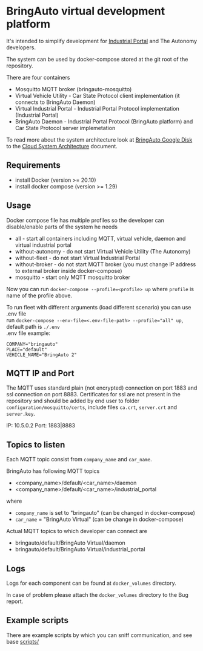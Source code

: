
# BringAuto virtual development platform

It's intended to simplify development for [Industrial Portal] and The Autonomy developers.

The system can be used by docker-compose stored at the git root of the repository.

There are four containers

- Mosquitto MQTT broker (bringauto-mosquitto)
- Virtual Vehicle Utility - Car State Protocol client implementation (it connects to BringAuto Daemon)
- Virtual Industrial Portal - Industrial Portal Protocol implementation (Industrial Portal)
- BringAuto Daemon - Industrial Portal Protocol (BringAuto platform) and Car State Protocol server implemetation

To read more about the system architecture look at [BringAuto Google Disk]
to the [Cloud System Architecture] document.

## Requirements

- install Docker (version >= 20.10)
- install docker compose (version >= 1.29)

## Usage


Docker compose file has multiple profiles so the developer can disable/enable parts of the system he needs

- all - start all containers including MQTT, virtual vehicle, daemon and virtual industrial portal
- without-autonomy - do not start Virtual Vehicle Utility (The Autonomy)
- without-fleet - do not start Virtual Industrial Portal
- without-broker - do not start MQTT broker (you must change IP address to external broker inside docker-compose)
- mosquitto - start only MQTT mosquitto broker

Now you can run `docker-compose --profile=<profile> up` where `profile` is name of the profile above.

To run fleet with different arguments (load different scenario) you can use .env file  
run `docker-compose --env-file=<.env-file-path> --profile="all" up`, default path is `./.env`  
.env file example:
```
COMPANY="bringauto"
PLACE="default"
VEHICLE_NAME="BringAuto 2"
```
## MQTT IP and Port

The MQTT uses standard plain (not encrypted) connection on port 1883 and ssl connection on port 8883. Certificates for ssl are not present in the repository snd should be added by end user to folder
`configuration/mosquitto/certs`, include files `ca.crt`, `server.crt` and `server.key`.

IP: 10.5.0.2
Port: 1883|8883

## Topics to listen

Each MQTT topic consist from `company_name` and `car_name`.

BringAuto has following MQTT topics

- \<company_name>/default/\<car_name>/daemon
- \<company_name>/default/\<car_name>/industrial_portal

where 
- `company_name` is set to "bringauto" (can be changed in docker-compose)
- `car_name` = "BringAuto Virtual" (can be change in docker-compose)

Actual MQTT topics to which developer can connect are

- bringauto/default/BringAuto Virtual/daemon
- bringauto/default/BringAuto Virtual/industrial_portal


## Logs

Logs for each component can be found at `docker_volumes` directory.

In case of problem please attach the `docker_volumes` directory to the Bug report.

## Example scripts

There are example scripts by which you can sniff communication, and see base 
[scripts/]


[Industrial Portal]: https://github.com/bringauto/industrial-portal
[Google Artifacts Registry]: https://console.cloud.google.com/artifacts/docker/bringauto-infrastructure/europe-west1/virtual-platform?hl=cs&project=bringauto-infrastructure
[Cloud System Architecture]: https://docs.google.com/document/d/1jgSrBhZm73j_DkxNMtRgBLvnh_K-MUsL7z576hUat-I
[BringAuto Google Disk]: https://drive.google.com/drive/u/0/folders/1ZE9VRs86QtP6GqTJBl6vRJLmkh1lTEc5
[scripts/]: scripts/
